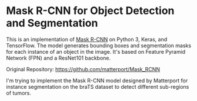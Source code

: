 # Mask R-CNN for Object Detection and Segmentation

This is an implementation of [Mask R-CNN](https://arxiv.org/abs/1703.06870) on Python 3, Keras, and TensorFlow. The model generates bounding boxes and segmentation masks for each instance of an object in the image. It's based on Feature Pyramid Network (FPN) and a ResNet101 backbone.

Original Repository:
https://github.com/matterport/Mask_RCNN


I'm trying to implement the Mask R-CNN model designed by Matterport for instance segmentation on the braTS dataset to detect different sub-regions of tumors.

